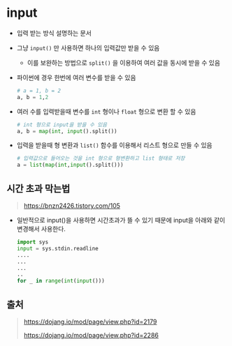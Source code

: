 # input

- 입력 받는 방식 설명하는 문서

- 그냥 `input()` 만 사용하면 하나의 입력값만 받을 수 있음

  - 이를 보완하는 방법으로 `split()` 을 이용하여 여러 값을 동시에 받을 수 있음

- 파이썬에 경우 한번에 여러 변수를 받을 수 있음

  ```python
  # a = 1, b = 2
  a, b = 1,2
  ```

- 여러 수를 입력받을때 변수를 `int` 형이나 `float` 형으로 변환 할 수 있음

  ```python
  # int 형으로 input을 받을 수 있음
  a, b = map(int, input().split())
  ```

- 입력을 받을때 형 변환과 `list()` 함수를 이용해서 리스트 형으로 만들 수 있음

  ```python
  # 입력값으로 들어오는 것을 int 형으로 형변환하고 list 형태로 저장
  a = list(map(int,input().split()))
  ```

  

## 시간 초과 막는법

> https://bnzn2426.tistory.com/105

- 일반적으로 input()을 사용하면 시간초과가 뜰 수 있기 때문에 input을 아래와 같이 변경해서 사용한다.

  ```python
  import sys
  input = sys.stdin.readline
  ....
  ...
  ...
  ..
  for _ in range(int(input()))
  ```

  



## 출처

> https://dojang.io/mod/page/view.php?id=2179
>
> https://dojang.io/mod/page/view.php?id=2286